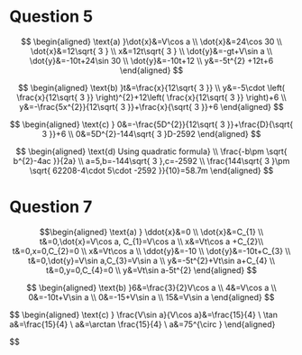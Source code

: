 # Question 5
$$
\begin{aligned}
\text{a) }\dot{x}&=V\cos a \\
\dot{x}&=24\cos 30 \\
\dot{x}&=12\sqrt{ 3 } \\
x&=12t\sqrt{ 3 } \\
\dot{y}&=-gt+V\sin a \\
\dot{y}&=-10t+24\sin 30 \\
\dot{y}&=-10t+12 \\
y&=-5t^{2} +12t+6
\end{aligned}
$$

$$
\begin{aligned}
\text{b) }t&=\frac{x}{12\sqrt{ 3 }} \\
y&=-5\cdot \left( \frac{x}{12\sqrt{ 3 }} \right)^{2}+12\left( \frac{x}{12\sqrt{ 3 }} \right)+6 \\
y&=-\frac{5x^{2}}{12\sqrt{ 3 }}+\frac{x}{\sqrt{ 3 }}+6
\end{aligned}
$$

$$
\begin{aligned}
\text{c) } 0&=-\frac{5D^{2}}{12\sqrt{ 3 }}+\frac{D}{\sqrt{ 3 }}+6 \\
0&=5D^{2}-144\sqrt{ 3 }D-2592
\end{aligned} 
$$

$$
\begin{aligned}
\text{d) Using quadratic formula} \\
\frac{-b\pm \sqrt{ b^{2}-4ac }}{2a} \\
a=5,b=-144\sqrt{ 3 },c=-2592 \\
\frac{144\sqrt{ 3 }\pm \sqrt{ 62208-4\cdot 5\cdot -2592 }}{10}=58.7m
\end{aligned}
$$

# Question 7
$$\begin{aligned}
\text{a) } \ddot{x}&=0 \\
\dot{x}&=C_{1} \\
t&=0,\dot{x}=V\cos a, C_{1}=V\cos a \\
x&=Vt\cos a +C_{2}\\
t&=0,x=0,C_{2}=0 \\
x&=Vt\cos a \\
\ddot{y}&=-10 \\
\dot{y}&=-10t+C_{3} \\
t&=0,\dot{y}=V\sin a,C_{3}=V\sin a \\
y&=-5t^{2}+Vt\sin a+C_{4} \\
t&=0,y=0,C_{4}=0 \\
y&=Vt\sin a-5t^{2}
\end{aligned}
$$

$$
\begin{aligned}
\text{b) }6&=\frac{3}{2}V\cos a \\
4&=V\cos a \\
0&=-10t+V\sin a \\
0&=-15+V\sin a \\
15&=V\sin a
\end{aligned}
$$

$$
\begin{aligned}
\text{c) } \frac{V\sin a}{V\cos a}&=\frac{15}{4} \\
\tan a&=\frac{15}{4} \\
a&=\arctan \frac{15}{4} \\
a&=75^{\circ }
\end{aligned}

$$
